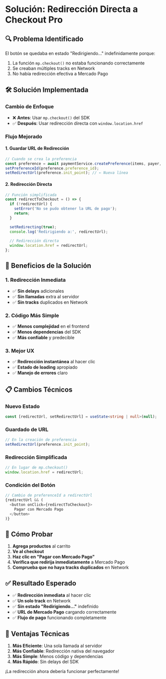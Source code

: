 # Solución: Redirección Directa a Checkout Pro

## 🔍 Problema Identificado

El botón se quedaba en estado "Redirigiendo..." indefinidamente porque:
1. La función `mp.checkout()` no estaba funcionando correctamente
2. Se creaban múltiples tracks en Network
3. No había redirección efectiva a Mercado Pago

## 🛠️ Solución Implementada

### **Cambio de Enfoque**
- ❌ **Antes**: Usar `mp.checkout()` del SDK
- ✅ **Después**: Usar redirección directa con `window.location.href`

### **Flujo Mejorado**

#### **1. Guardar URL de Redirección**
```typescript
// Cuando se crea la preferencia
const preference = await paymentService.createPreference(items, payer, externalRef);
setPreferenceId(preference.preference_id);
setRedirectUrl(preference.init_point); // ← Nueva línea
```

#### **2. Redirección Directa**
```typescript
// Función simplificada
const redirectToCheckout = () => {
  if (!redirectUrl) {
    setError('No se pudo obtener la URL de pago');
    return;
  }

  setRedirecting(true);
  console.log('Redirigiendo a:', redirectUrl);
  
  // Redirección directa
  window.location.href = redirectUrl;
};
```

## 🎯 Beneficios de la Solución

### **1. Redirección Inmediata**
- ✅ **Sin delays** adicionales
- ✅ **Sin llamadas** extra al servidor
- ✅ **Sin tracks** duplicados en Network

### **2. Código Más Simple**
- ✅ **Menos complejidad** en el frontend
- ✅ **Menos dependencias** del SDK
- ✅ **Más confiable** y predecible

### **3. Mejor UX**
- ✅ **Redirección instantánea** al hacer clic
- ✅ **Estado de loading** apropiado
- ✅ **Manejo de errores** claro

## 📋 Cambios Técnicos

### **Nuevo Estado**
```typescript
const [redirectUrl, setRedirectUrl] = useState<string | null>(null);
```

### **Guardado de URL**
```typescript
// En la creación de preferencia
setRedirectUrl(preference.init_point);
```

### **Redirección Simplificada**
```typescript
// En lugar de mp.checkout()
window.location.href = redirectUrl;
```

### **Condición del Botón**
```typescript
// Cambio de preferenceId a redirectUrl
{redirectUrl && (
  <button onClick={redirectToCheckout}>
    Pagar con Mercado Pago
  </button>
)}
```

## 🧪 Cómo Probar

1. **Agrega productos** al carrito
2. **Ve al checkout**
3. **Haz clic en "Pagar con Mercado Pago"**
4. **Verifica que redirija inmediatamente** a Mercado Pago
5. **Comprueba que no haya tracks duplicados** en Network

## ✅ Resultado Esperado

- ✅ **Redirección inmediata** al hacer clic
- ✅ **Un solo track** en Network
- ✅ **Sin estado "Redirigiendo..."** indefinido
- ✅ **URL de Mercado Pago** cargando correctamente
- ✅ **Flujo de pago** funcionando completamente

## 🔧 Ventajas Técnicas

1. **Más Eficiente**: Una sola llamada al servidor
2. **Más Confiable**: Redirección nativa del navegador
3. **Más Simple**: Menos código y dependencias
4. **Más Rápido**: Sin delays del SDK

¡La redirección ahora debería funcionar perfectamente! 